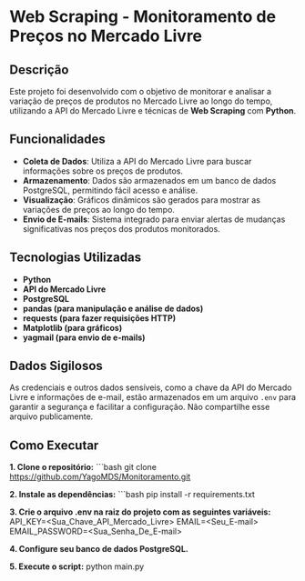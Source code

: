 # Web Scraping - Monitoramento de Preços no Mercado Livre

## Descrição
Este projeto foi desenvolvido com o objetivo de monitorar e analisar a variação de preços de produtos no Mercado Livre ao longo do tempo, utilizando a API do Mercado Livre e técnicas de **Web Scraping** com **Python**.

## Funcionalidades
- **Coleta de Dados**: Utiliza a API do Mercado Livre para buscar informações sobre os preços de produtos.
- **Armazenamento**: Dados são armazenados em um banco de dados PostgreSQL, permitindo fácil acesso e análise.
- **Visualização**: Gráficos dinâmicos são gerados para mostrar as variações de preços ao longo do tempo.
- **Envio de E-mails**: Sistema integrado para enviar alertas de mudanças significativas nos preços dos produtos monitorados.

## Tecnologias Utilizadas
- **Python**
- **API do Mercado Livre**
- **PostgreSQL**
- **pandas (para manipulação e análise de dados)**
- **requests (para fazer requisições HTTP)**
- **Matplotlib (para gráficos)**
- **yagmail (para envio de e-mails)**

## Dados Sigilosos
As credenciais e outros dados sensíveis, como a chave da API do Mercado Livre e informações de e-mail, estão armazenados em um arquivo `.env` para garantir a segurança e facilitar a configuração. Não compartilhe esse arquivo publicamente.

## Como Executar
**1. Clone o repositório:**
      ```bash
      git clone https://github.com/YagoMDS/Monitoramento.git
   
**2. Instale as dependências:**
      ```bash
      pip install -r requirements.txt
   
**3. Crie o arquivo .env na raiz do projeto com as seguintes variáveis:**
      API_KEY=<Sua_Chave_API_Mercado_Livre>
      EMAIL=<Seu_E-mail>
      EMAIL_PASSWORD=<Sua_Senha_De_E-mail>
   
**4. Configure seu banco de dados PostgreSQL.**

**5. Execute o script:**
      python main.py
